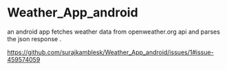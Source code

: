 # Weather_App_android
an android app fetches weather data from openweather.org api and parses the json response .

https://github.com/surajkamblesk/Weather_App_android/issues/1#issue-459574059
